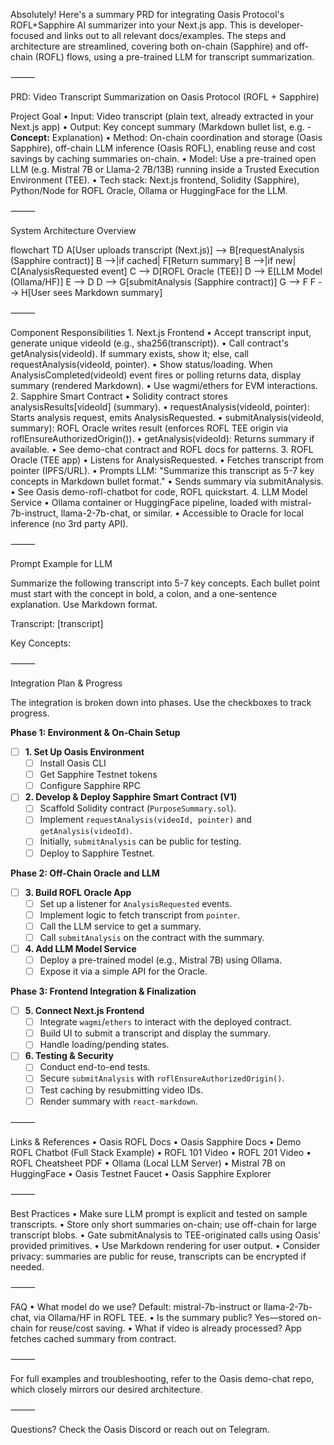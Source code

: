 Absolutely! Here's a summary PRD for integrating Oasis Protocol's ROFL+Sapphire AI summarizer into your Next.js app. This is developer-focused and links out to all relevant docs/examples. The steps and architecture are streamlined, covering both on-chain (Sapphire) and off-chain (ROFL) flows, using a pre-trained LLM for transcript summarization.

⸻

PRD: Video Transcript Summarization on Oasis Protocol (ROFL + Sapphire)

Project Goal
	•	Input: Video transcript (plain text, already extracted in your Next.js app)
	•	Output: Key concept summary (Markdown bullet list, e.g. - **Concept:** Explanation)
	•	Method: On-chain coordination and storage (Oasis Sapphire), off-chain LLM inference (Oasis ROFL), enabling reuse and cost savings by caching summaries on-chain.
	•	Model: Use a pre-trained open LLM (e.g. Mistral 7B or Llama-2 7B/13B) running inside a Trusted Execution Environment (TEE).
	•	Tech stack: Next.js frontend, Solidity (Sapphire), Python/Node for ROFL Oracle, Ollama or HuggingFace for the LLM.

⸻

System Architecture Overview

flowchart TD
    A[User uploads transcript (Next.js)] --> B[requestAnalysis (Sapphire contract)]
    B -->|if cached| F[Return summary]
    B -->|if new| C[AnalysisRequested event]
    C --> D[ROFL Oracle (TEE)]
    D --> E[LLM Model (Ollama/HF)]
    E --> D
    D --> G[submitAnalysis (Sapphire contract)]
    G --> F
    F --> H[User sees Markdown summary]


⸻

Component Responsibilities
	1.	Next.js Frontend
	•	Accept transcript input, generate unique videoId (e.g., sha256(transcript)).
	•	Call contract's getAnalysis(videoId). If summary exists, show it; else, call requestAnalysis(videoId, pointer).
	•	Show status/loading. When AnalysisCompleted(videoId) event fires or polling returns data, display summary (rendered Markdown).
	•	Use wagmi/ethers for EVM interactions.
	2.	Sapphire Smart Contract
	•	Solidity contract stores analysisResults[videoId] (summary).
	•	requestAnalysis(videoId, pointer): Starts analysis request, emits AnalysisRequested.
	•	submitAnalysis(videoId, summary): ROFL Oracle writes result (enforces ROFL TEE origin via roflEnsureAuthorizedOrigin()).
	•	getAnalysis(videoId): Returns summary if available.
	•	See demo-chat contract and ROFL docs for patterns.
	3.	ROFL Oracle (TEE app)
	•	Listens for AnalysisRequested.
	•	Fetches transcript from pointer (IPFS/URL).
	•	Prompts LLM: "Summarize this transcript as 5-7 key concepts in Markdown bullet format."
	•	Sends summary via submitAnalysis.
	•	See Oasis demo-rofl-chatbot for code, ROFL quickstart.
	4.	LLM Model Service
	•	Ollama container or HuggingFace pipeline, loaded with mistral-7b-instruct, llama-2-7b-chat, or similar.
	•	Accessible to Oracle for local inference (no 3rd party API).

⸻

Prompt Example for LLM

Summarize the following transcript into 5-7 key concepts.
Each bullet point must start with the concept in bold, a colon, and a one-sentence explanation. Use Markdown format.

Transcript:
[transcript]

Key Concepts:


⸻

Integration Plan & Progress

The integration is broken down into phases. Use the checkboxes to track progress.

**Phase 1: Environment & On-Chain Setup**
*   [ ] **1. Set Up Oasis Environment**
    *   [ ] Install Oasis CLI
    *   [ ] Get Sapphire Testnet tokens
    *   [ ] Configure Sapphire RPC
*   [ ] **2. Develop & Deploy Sapphire Smart Contract (V1)**
    *   [ ] Scaffold Solidity contract (`PurposeSummary.sol`).
    *   [ ] Implement `requestAnalysis(videoId, pointer)` and `getAnalysis(videoId)`.
    *   [ ] Initially, `submitAnalysis` can be public for testing.
    *   [ ] Deploy to Sapphire Testnet.

**Phase 2: Off-Chain Oracle and LLM**
*   [ ] **3. Build ROFL Oracle App**
    *   [ ] Set up a listener for `AnalysisRequested` events.
    *   [ ] Implement logic to fetch transcript from `pointer`.
    *   [ ] Call the LLM service to get a summary.
    *   [ ] Call `submitAnalysis` on the contract with the summary.
*   [ ] **4. Add LLM Model Service**
    *   [ ] Deploy a pre-trained model (e.g., Mistral 7B) using Ollama.
    *   [ ] Expose it via a simple API for the Oracle.

**Phase 3: Frontend Integration & Finalization**
*   [ ] **5. Connect Next.js Frontend**
    *   [ ] Integrate `wagmi`/`ethers` to interact with the deployed contract.
    *   [ ] Build UI to submit a transcript and display the summary.
    *   [ ] Handle loading/pending states.
*   [ ] **6. Testing & Security**
    *   [ ] Conduct end-to-end tests.
    *   [ ] Secure `submitAnalysis` with `roflEnsureAuthorizedOrigin()`.
    *   [ ] Test caching by resubmitting video IDs.
    *   [ ] Render summary with `react-markdown`.

⸻

Links & References
	•	Oasis ROFL Docs
	•	Oasis Sapphire Docs
	•	Demo ROFL Chatbot (Full Stack Example)
	•	ROFL 101 Video
	•	ROFL 201 Video
	•	ROFL Cheatsheet PDF
	•	Ollama (Local LLM Server)
	•	Mistral 7B on HuggingFace
	•	Oasis Testnet Faucet
	•	Oasis Sapphire Explorer

⸻

Best Practices
	•	Make sure LLM prompt is explicit and tested on sample transcripts.
	•	Store only short summaries on-chain; use off-chain for large transcript blobs.
	•	Gate submitAnalysis to TEE-originated calls using Oasis' provided primitives.
	•	Use Markdown rendering for user output.
	•	Consider privacy: summaries are public for reuse, transcripts can be encrypted if needed.

⸻

FAQ
	•	What model do we use?
Default: mistral-7b-instruct or llama-2-7b-chat, via Ollama/HF in ROFL TEE.
	•	Is the summary public?
Yes—stored on-chain for reuse/cost saving.
	•	What if video is already processed?
App fetches cached summary from contract.

⸻

For full examples and troubleshooting, refer to the Oasis demo-chat repo, which closely mirrors our desired architecture.

⸻

Questions?
Check the Oasis Discord or reach out on Telegram.
